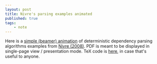 ```yaml
---
layout: post
title: Nivre's parsing examples animated
published: true 
tags:
    - note
---
```


Here is a [simple (beamer) animation](/assets/2021-04-16-deterministic-dependency-parsing.pdf) of deterministic dependency parsing algorithms examples from [Nivre (2008)](https://doi.org/10.1162/coli.07-056-R1-07-027).  PDF is meant to be displayed in single-page view / presentation mode. TeX code is [here](/assets/2021-04-deterministic-dependency-parsing.zip), in case that's useful to anyone.
